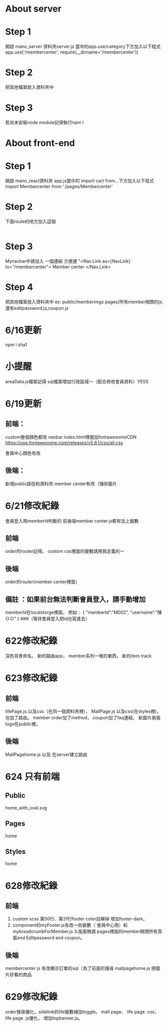 # About server 
# Step 1
 開啟 mano_server 資料夾server.js 當中的app.use/category下方加入以下程式
 app.use('/membercenter', require(__dirname+'/membercenter'))
# Step 2
把其他檔案放入資料夾中
# Step 3 
若尚未安裝node module記得執行npm i 
# About front-end 
# Step 1
 開啟 mano_react資料夾 app.js當中的 import cart from...下方加入以下程式
 import Membercenter from './pages/Membercenter'
# Step 2
下面route的地方加入這個
<code><Route exact path="/membercenter">
              <Membercenter />
            </Route></code>
# Step 3
Mynavbar中請加入 一個連結 方便連
"<Nav.Link as={NavLink} to="/membercenter">
            Member center
          </Nav.Link>
# Step 4
把其他檔案放入資料夾中
ex:
public/memberimgs
pages/所有member相關的js,還有editpassword.js,coupon.js
# 6/16更新
npm i sha1
# 小提醒
areaData.js檔案記得
sql檔案增加行政區域～（配合修改會員資料）YESS
# 6/19更新
## 前端：
custom整個顏色都改
navbar
index.html裡面加fontawesomeCDN
https://use.fontawesome.com/releases/v5.8.1/css/all.css

會員中心顏色有改

## 後端：
新增public路徑和資料夾
member center有改（儲存圖片

# 6/21修改紀錄

會員登入用memberId判斷的
前後端member center.js都有加上變數

## 前端
order的router記得。
custom css裡面的變數請用我定義的～
## 後端
order的router(member center裡面）

## 備註 ：如果前台無法判斷會員登入，請手動增加
memberId在localstorge裡面，
例如：
{
“memberId”:”M002”,
“username”:”陳ＯＯ”
}
###（等待會員登入把id也寫進去）
# 622修改紀錄
深色背景命名，
新的路由app，
member系列一堆的東西，
新的item track
# 623修改紀錄
## 前端
 lifePage.js 以及css（在同一個資料夾裡），
MallPage.js 以及css(在styles裡)，也加了路由。
member order加了method，
coupon加了faq連結。
新圖片兩張logo在public裡。
## 後端
MallPagehome.js 以及 在server建立路由
# 624 只有前端
## Public
home_with_oval.svg
## Pages
home
## Styles
home
# 628修改紀錄
## 前端
1. custom scss 第50行、第31行footer  color註解掉 增加footer-dark。
2. component的myFooter.js有改一些變數（ 會員中心用）和mybreadcrumbForMember.js
 3.版面微調 pages裡面的member開頭所有頁面and Editpassword and coupon。
## 後端
membercenter js  有改顯示訂單的sql（為了前面的搜尋
mallpagehome.js  撈圖片好看的商品
# 629修改紀錄
order搜尋優化，sidelink的life變數補加toggle。
mall page、 life page .css、 life page .js優化， 增加topbanner.js。